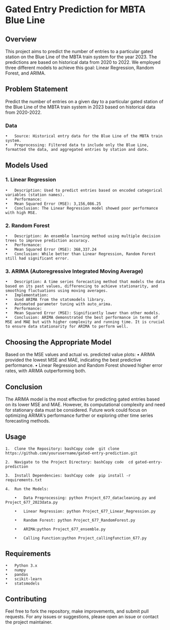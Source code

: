 # Gated Entry Prediction for MBTA Blue Line

## Overview
This project aims to predict the number of entries to a particular gated station on the Blue Line of the MBTA train system for the year 2023. The predictions are based on historical data from 2020 to 2022. We employed three different models to achieve this goal: Linear Regression, Random Forest, and ARIMA.

## Problem Statement
Predict the number of entries on a given day to a particular gated station of the Blue Line of the MBTA train system in 2023 based on historical data from 2020-2022.

### Data
	•	Source: Historical entry data for the Blue Line of the MBTA train system.
	•	Preprocessing: Filtered data to include only the Blue Line, formatted the data, and aggregated entries by station and date.
## Models Used
### 1. Linear Regression
	•	Description: Used to predict entries based on encoded categorical variables (station names).
	•	Performance:
	•	Mean Squared Error (MSE): 3,156,086.25
	•	Conclusion: The Linear Regression model showed poor performance with high MSE.
### 2. Random Forest
	•	Description: An ensemble learning method using multiple decision trees to improve prediction accuracy.
	•	Performance:
	•	Mean Squared Error (MSE): 368,337.24
	•	Conclusion: While better than Linear Regression, Random Forest still had significant error.
### 3. ARIMA (Autoregressive Integrated Moving Average)
	•	Description: A time series forecasting method that models the data based on its past values, differencing to achieve stationarity, and smoothing fluctuations using moving averages.
	•	Implementation:
	•	Used ARIMA from the statsmodels library.
	•	Automated parameter tuning with auto_arima.
	•	Performance:
	•	Mean Squared Error (MSE): Significantly lower than other models.
	•	Conclusion: ARIMA demonstrated the best performance in terms of MSE and MAE but with higher complexity and running time. It is crucial to ensure data stationarity for ARIMA to perform well.

## Choosing the Appropriate Model
Based on the MSE values and actual vs. predicted value plots:
	•	ARIMA provided the lowest MSE and MAE, indicating the best predictive performance.
	•	Linear Regression and Random Forest showed higher error rates, with ARIMA outperforming both.

## Conclusion
The ARIMA model is the most effective for predicting gated entries based on its lower MSE and MAE. However, its computational complexity and need for stationary data must be considered. Future work could focus on optimizing ARIMA's performance further or exploring other time series forecasting methods.
## Usage
	1.	Clone the Repository: bashCopy code  git clone https://github.com/yourusername/gated-entry-prediction.git	  
	
 	2.	Navigate to the Project Directory: bashCopy code  cd gated-entry-prediction
		  
	3.	Install Dependencies: bashCopy code  pip install -r requirements.txt
		  
	4.	Run the Models:
 
  		• 	Data Preprocessing: python Project_677_datacleaning.py and Project_677_2023data.py
   
		•	Linear Regression: python Project_677_Linear_Regression.py

		•	Random Forest: python Project_677_RandomForest.py
 
		•	ARIMA:python Project_677_ensemble.py
 
 		•	Calling Function:python Project_callingfunction_677.py

## Requirements
	•	Python 3.x
	•	numpy
	•	pandas
	•	scikit-learn
	•	statsmodels

## Contributing
Feel free to fork the repository, make improvements, and submit pull requests. For any issues or suggestions, please open an issue or contact the project maintainer.
